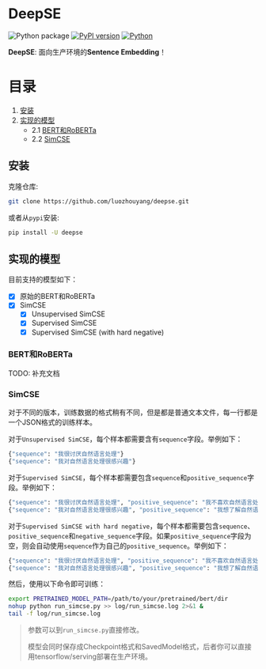 # DeepSE

![Python package](https://github.com/luozhouyang/DeepSE/workflows/Python%20package/badge.svg)
[![PyPI version](https://badge.fury.io/py/deepse.svg)](https://badge.fury.io/py/deepse)
[![Python](https://img.shields.io/pypi/pyversions/deepse.svg?style=plastic)](https://badge.fury.io/py/deepse)

**DeepSE**: 面向生产环境的**Sentence Embedding**！

# 目录
1. [安装](#安装)
2. [实现的模型](#实现的模型)
    - 2.1 [BERT和RoBERTa](#BERT和RoBERTa)
    - 2.2 [SimCSE](#SimCSE)

## 安装

克隆仓库:

```bash
git clone https://github.com/luozhouyang/deepse.git
```

或者从`pypi`安装:

```bash
pip install -U deepse
```

## 实现的模型 

目前支持的模型如下：

* [x] 原始的BERT和RoBERTa
* [x] SimCSE
    - [x] Unsupervised SimCSE
    - [x] Supervised SimCSE
    - [x] Supervised SimCSE (with hard negative)

### BERT和RoBERTa

TODO: 补充文档

### SimCSE

对于不同的版本，训练数据的格式稍有不同，但是都是普通文本文件，每一行都是一个JSON格式的训练样本。

对于`Unsupervised SimCSE`，每个样本都需要含有`sequence`字段。举例如下：
```bash
{"sequence": "我很讨厌自然语言处理"}
{"sequence": "我对自然语言处理很感兴趣"}
```

对于`Supervised SimCSE`，每个样本都需要包含`sequence`和`positive_sequence`字段。举例如下：
```bash
{"sequence": "我很讨厌自然语言处理", "positive_sequence": "我不喜欢自然语言处理"}
{"sequence": "我对自然语言处理很感兴趣", "positive_sequence": "我想了解自然语言处理"}
```

对于`Supervised SimCSE with hard negative`，每个样本都需要包含`sequence`、`positive_sequence`和`negative_sequence`字段。如果`positive_sequence`字段为空，则会自动使用`sequence`作为自己的`positive_sequence`。举例如下：
```bash
{"sequence": "我很讨厌自然语言处理", "positive_sequence": "我不喜欢自然语言处理", "negative_sequence": "我想了解自然语言处理"}
{"sequence": "我对自然语言处理很感兴趣", "positive_sequence": "我想了解自然语言处理", "negative_sequence": "我很讨厌自然语言处理"}
```

然后，使用以下命令即可训练：

```bash
export PRETRAINED_MODEL_PATH=/path/to/your/pretrained/bert/dir 
nohup python run_simcse.py >> log/run_simcse.log 2>&1 &
tail -f log/run_simcse.log
```

> 参数可以到`run_simcse.py`直接修改。
> 
> 模型会同时保存成Checkpoint格式和SavedModel格式，后者你可以直接用tensorflow/serving部署在生产环境。


